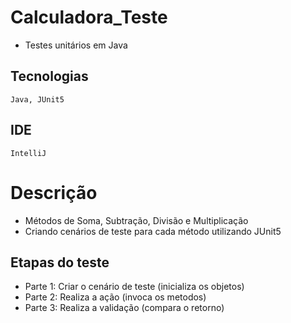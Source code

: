 # Calculadora_Teste
 - Testes unitários em Java

## Tecnologias
    Java, JUnit5

## IDE
    IntelliJ

# Descrição
  - Métodos de Soma, Subtração, Divisão e Multiplicação 
  - Criando cenários de teste para cada método utilizando JUnit5

## Etapas do teste
  - Parte 1: Criar o cenário de teste (inicializa os objetos)
  - Parte 2: Realiza a ação (invoca os metodos)
  - Parte 3: Realiza a validação (compara o retorno)
